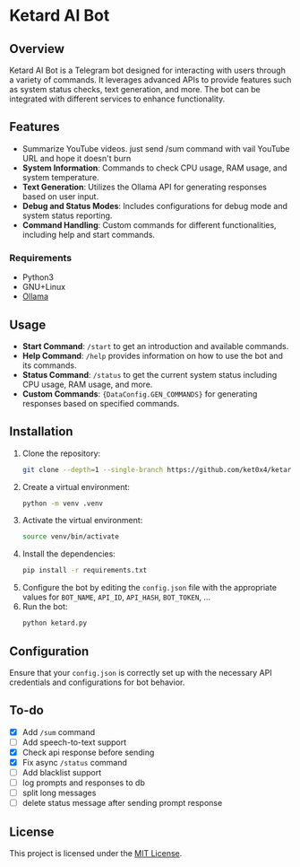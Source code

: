 
# Ketard AI Bot

## Overview
Ketard AI Bot is a Telegram bot designed for interacting with users through a variety of commands. It leverages advanced APIs to provide features such as system status checks, text generation, and more. The bot can be integrated with different services to enhance functionality.

## Features
- Summarize YouTube videos. just send /sum command with vail YouTube URL and hope it doesn't burn
- **System Information**: Commands to check CPU usage, RAM usage, and system temperature.
- **Text Generation**: Utilizes the Ollama API for generating responses based on user input.
- **Debug and Status Modes**: Includes configurations for debug mode and system status reporting.
- **Command Handling**: Custom commands for different functionalities, including help and start commands.

### Requirements
* Python3
* GNU+Linux
* [Ollama](https://ollama.com/download/linux)

## Usage
- **Start Command**: `/start` to get an introduction and available commands.
- **Help Command**: `/help` provides information on how to use the bot and its commands.
- **Status Command**: `/status` to get the current system status including CPU usage, RAM usage, and more.
- **Custom Commands**: `{DataConfig.GEN_COMMANDS}` for generating responses based on specified commands.

## Installation
1. Clone the repository:
   ```bash
   git clone --depth=1 --single-branch https://github.com/ket0x4/ketard-ai && cd ketard-ai
   ```
2. Create a virtual environment:
   ```bash
   python -m venv .venv
   ```
3. Activate the virtual environment:
     ```bash
     source venv/bin/activate
     ```
4. Install the dependencies:
   ```bash
   pip install -r requirements.txt
   ```
5. Configure the bot by editing the `config.json` file with the appropriate values for `BOT_NAME`, `API_ID`, `API_HASH`, `BOT_TOKEN`, ...
6. Run the bot:
   ```bash
   python ketard.py
   ```

## Configuration
Ensure that your `config.json` is correctly set up with the necessary API credentials and configurations for bot behavior.

## To-do
- [x] Add `/sum` command
- [ ] Add speech-to-text support
- [x] Check api response before sending
- [x] Fix async `/status` command
- [ ] Add blacklist support
- [ ] log prompts and responses to db
- [ ] split long messages
- [ ] delete status message after sending prompt response
## License
This project is licensed under the [MIT License](LICENSE).
